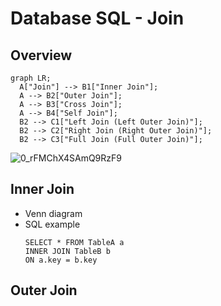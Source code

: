 # Database SQL - Join

## Overview
```mermaid
graph LR;
  A["Join"] --> B1["Inner Join"];
  A --> B2["Outer Join"];
  A --> B3["Cross Join"];
  A --> B4["Self Join"];
  B2 --> C1["Left Join (Left Outer Join)"];
  B2 --> C2["Right Join (Right Outer Join)"];
  B2 --> C3["Full Join (Full Outer Join)"];
```

![0_rFMChX4SAmQ9RzF9](https://github.com/wuyichen24/system-design-knowledge/assets/8989447/60eb4295-671b-497c-b46f-6826e0bbdf8f)

## Inner Join
- Venn diagram
- SQL example
  ```
  SELECT * FROM TableA a
  INNER JOIN TableB b
  ON a.key = b.key
  ```

## Outer Join
